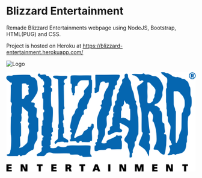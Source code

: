 # Blizzard Entertainment
Remade Blizzard Entertainments webpage using NodeJS, Bootstrap, HTML(PUG) and CSS. 

Project is hosted on Heroku at https://blizzard-entertainment.herokuapp.com/

![Logo](https://raw.githubusercontent.com/NumbShell/Blizzard/tree/master/public/images/Blizzard_Entertainment_Logo.png)

![alt text](https://github.com/NumbShell/Blizzard/blob/master/public/images/Blizzard_Entertainment_Logo.png)
